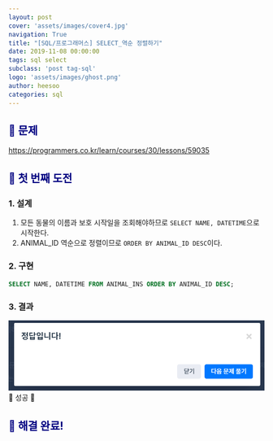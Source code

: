 ```yaml
---
layout: post
cover: 'assets/images/cover4.jpg'
navigation: True
title: "[SQL/프로그래머스] SELECT_역순 정렬하기"
date: 2019-11-08 00:00:00
tags: sql select
subclass: 'post tag-sql'
logo: 'assets/images/ghost.png'
author: heesoo
categories: sql
---
```

## <span style="color:navy">👀 문제</span>
<https://programmers.co.kr/learn/courses/30/lessons/59035>


## <span style="color:navy">👊 첫 번째 도전</span>

### 1. 설계
1. 모든 동물의 이름과 보호 시작일을 조회해야하므로 `SELECT NAME, DATETIME`으로 시작한다.
2. ANIMAL_ID 역순으로 정렬이므로 `ORDER BY ANIMAL_ID DESC`이다.

### 2. 구현
```sql
SELECT NAME, DATETIME FROM ANIMAL_INS ORDER BY ANIMAL_ID DESC;
```
### 3. 결과
![실행결과](./assets/images/191108_5.PNG)
🤟 성공 🤟

## <span style="color:navy">👏 해결 완료!</span>
